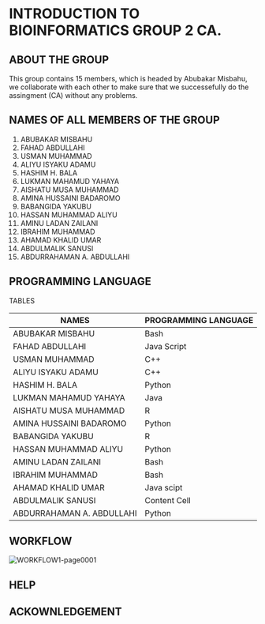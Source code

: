 # INTRODUCTION TO BIOINFORMATICS GROUP 2 CA.

## ABOUT THE GROUP
This group contains 15 members, which is headed by Abubakar Misbahu, we collaborate with each other to make sure that we successefully do the assingment (CA) without any problems.

## NAMES OF ALL MEMBERS OF THE GROUP


1. ABUBAKAR MISBAHU  
2. FAHAD ABDULLAHI
3. USMAN MUHAMMAD  
4. ALIYU ISYAKU ADAMU  
5. HASHIM H. BALA 
6. LUKMAN MAHAMUD YAHAYA
7. AISHATU MUSA MUHAMMAD 
8. AMINA HUSSAINI BADAROMO  
9. BABANGIDA YAKUBU 
10. HASSAN MUHAMMAD ALIYU 
11. AMINU LADAN ZAILANI 
12. IBRAHIM MUHAMMAD 
13. AHAMAD KHALID UMAR 
14. ABDULMALIK SANUSI
15. ABDURRAHAMAN A. ABDULLAHI

## PROGRAMMING LANGUAGE
 
TABLES
 
| NAMES  | PROGRAMMING LANGUAGE |
| ------------- | ------------- |
|  ABUBAKAR MISBAHU  | Bash  |
|FAHAD ABDULLAHI  | Java Script  | 
| USMAN MUHAMMAD    | C++  |
| ALIYU ISYAKU ADAMU  |C++  |  
| HASHIM H. BALA   | Python  |
|LUKMAN MAHAMUD YAHAYA | Java  |  
|AISHATU MUSA MUHAMMAD   | R  |
|AMINA HUSSAINI BADAROMO   | Python  | 
| BABANGIDA YAKUBU   | R  |
| HASSAN MUHAMMAD ALIYU  | Python  |  
|AMINU LADAN ZAILANI   |Bash  |
| IBRAHIM MUHAMMAD   | Bash  | 
|AHAMAD KHALID UMAR  | Java scipt  |  
| ABDULMALIK SANUSI  | Content Cell  |
| ABDURRAHAMAN A. ABDULLAHI  | Python  |

## WORKFLOW

![WORKFLOW1-page0001](https://user-images.githubusercontent.com/95080134/144318977-10b2f47a-694b-4452-8e15-bed5b1e8ffeb.jpg)

## HELP




## ACKOWNLEDGEMENT












 
 
 
 
 

